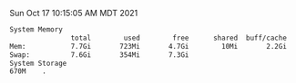 Sun Oct 17 10:15:05 AM MDT 2021
```bash
System Memory
               total        used        free      shared  buff/cache   available
Mem:           7.7Gi       723Mi       4.7Gi        10Mi       2.2Gi       6.6Gi
Swap:          7.6Gi       354Mi       7.3Gi
System Storage
670M	.
```
```bash

